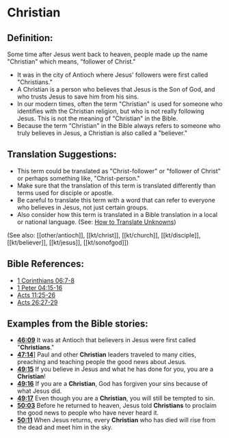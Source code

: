 # Christian #

## Definition: ##

Some time after Jesus went back to heaven, people made up the name "Christian" which means, "follower of Christ."

* It was in the city of Antioch where Jesus' followers were first called "Christians."
* A Christian is a person who believes that Jesus is the Son of God, and who trusts Jesus to save him from his sins.
* In our modern times, often the term "Christian" is used for someone who identifies with the Christian religion, but who is not really following Jesus. This is not the meaning of "Christian" in the Bible.
* Because the term "Christian" in the Bible always refers to someone who truly believes in Jesus, a Christian is also called a "believer."

## Translation Suggestions: ##

* This term could be translated as "Christ-follower" or "follower of Christ" or perhaps something like, "Christ-person."
* Make sure that the translation of this term is translated differently than terms used for disciple or apostle.
* Be careful to translate this term with a word that can refer to everyone who believes in Jesus, not just certain groups.
* Also consider how this term is translated in a Bible translation in a local or national language. (See: [How to Translate Unknowns](en/ta-vol1/translate/man/translate-unknown))

(See also: [[other/antioch]], [[kt/christ]], [[kt/church]], [[kt/disciple]], [[kt/believer]], [[kt/jesus]], [[kt/sonofgod]])

## Bible References: ##

* [1 Corinthians 06:7-8](en/tn/1co/help/06/07)
* [1 Peter 04:15-16](en/tn/1pe/help/04/15)
* [Acts 11:25-26](en/tn/act/help/11/25)
* [Acts 26:27-29](en/tn/act/help/26/27)

## Examples from the Bible stories: ##

* __[46:09](en/tn/obs/help/46/09)__ It was at Antioch that believers in Jesus were first called "__Christians__."
* __[47:14](en/tn/obs/help/47/14)__] Paul and other __Christian__  leaders traveled to many cities, preaching and teaching people the good news about Jesus.
* __[49:15](en/tn/obs/help/49/15)__ If you believe in Jesus and what he has done for you, you are a __Christian__!
* __[49:16](en/tn/obs/help/49/16)__ If you are a __Christian__, God has forgiven your sins because of what Jesus did.
* __[49:17](en/tn/obs/help/49/17)__ Even though you are a __Christian__, you will still be tempted to sin.
* __[50:03](en/tn/obs/help/50/03)__ Before he returned to heaven, Jesus told __Christians__  to proclaim the good news to people who have never heard it.
* __[50:11](en/tn/obs/help/50/11)__ When Jesus returns, every __Christian__  who has died will rise from the dead and meet him in the sky.
